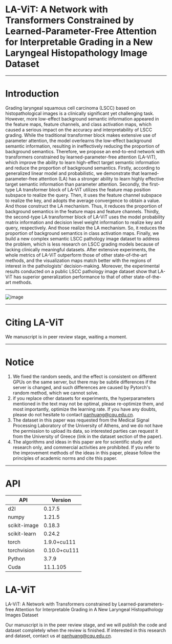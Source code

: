 # LA-ViT: A Network with Transformers Constrained by Learned-Parameter-Free Attention for Interpretable Grading in a New Laryngeal Histopathology Image Dataset

***
# Introduction
Grading laryngeal squamous cell carcinoma (LSCC) based on histopathological images is a clinically significant yet challenging task. However, more low-effect background semantic information appeared in the feature maps, feature channels, and class activation maps, which caused a serious impact on the accuracy and interpretability of LSCC grading. While the traditional transformer block makes extensive use of parameter attention, the model overlearns the low-effect background semantic information, resulting in ineffectively reducing the proportion of background semantics. Therefore, we propose an end-to-end network with transformers constrained by learned-parameter-free attention (LA-ViT), which improve the ability to learn high-effect target semantic information and reduce the proportion of background semantics. Firstly, according to generalized linear model and probabilistic, we demonstrate that learned-parameter-free attention (LA) has a stronger ability to learn highly effective target semantic information than parameter attention. Secondly, the first-type LA transformer block of LA-ViT utilizes the feature map position subspace to realize the query. Then, it uses the feature channel subspace to realize the key, and adopts the average convergence to obtain a value. And those construct the LA mechanism. Thus, it reduces the proportion of background semantics in the feature maps and feature channels. Thirdly, the second-type LA transformer block of LA-ViT uses the model probability matrix information and decision level weight information to realize key and query, respectively. And those realize the LA mechanism. So, it reduces the proportion of background semantics in class activation maps. Finally, we build a new complex semantic LSCC pathology image dataset to address the problem, which is less research on LSCC grading models because of lacking clinically meaningful datasets. After extensive experiments, the whole metrics of LA-ViT outperform those of other state-of-the-art methods, and the visualization maps match better with the regions of interest in the pathologists' decision-making. Moreover, the experimental results conducted on a public LSCC pathology image dataset show that LA-ViT has superior generalization performance to that of other state-of-the-art methods.

---
![image](https://raw.githubusercontent.com/Baron-Huang/ViT-AMCNet/main/Img/main.jpg)

---
# Citing LA-ViT
We manuscript is in peer review stage, waiting a moment.

---
# Notice
1. We fixed the random seeds, and the effect is consistent on different GPUs on the same server, but there may be subtle differences if the server is changed, and such differences are caused by Pytorch's random method, which we cannot solve. 
2. if you replace other datasets for experiments, the hyperparameters mentioned in the text may not be optimal, please re-optimize them, and most importantly, optimize the learning rate. If you have any doubts, please do not hesitate to contact panhuang@cqu.edu.cn.
3. The dataset in this paper was requested from the Medical Signal Processing Laboratory of the University of Athens, and we do not have the permission to upload its data, so interested parties can request it from the University of Greece (link in the dataset section of the paper).
4. The algorithms and ideas in this paper are for scientific study and research only, and commercial activities are prohibited. If you refer to the improvement methods of the ideas in this paper, please follow the principles of academic norms and cite this paper.

---
# API
|API|Version|
|--|--|
|d2l|0.17.5|
|numpy|1.21.5|
|scikit-image|0.18.3|
|scikit-learn|0.24.2|
|torch|1.9.0+cu111|
|torchvision|0.10.0+cu111|
|Python|3.7.9|
|Cuda|11.1.105|


# LA-ViT
LA-ViT: A Network with Transformers constrained by Learned-parameters-free Attention for Interpretable Grading in A New Laryngeal Histopathology Images Dataset

Our manuscript is in the peer review stage, and we will publish the code and dataset completely when the review is finished. If interested in this research and dataset, contact us at panhuang@cqu.edu.cn.
